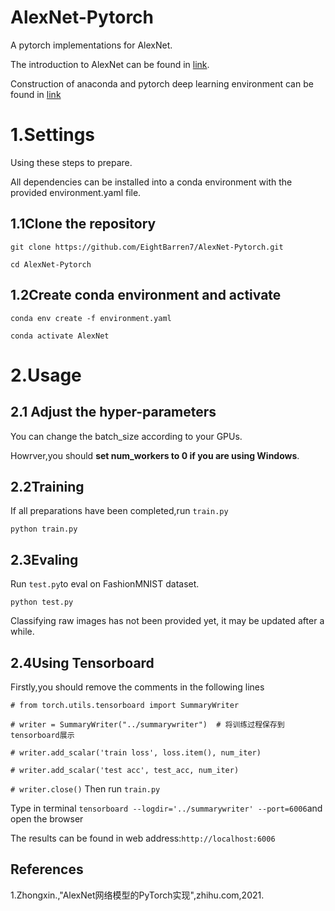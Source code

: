 # AlexNet-Pytorch
A pytorch implementations for AlexNet.

The introduction to AlexNet can be found in [link](https://zhuanlan.zhihu.com/p/376526296).

Construction of anaconda and pytorch deep learning environment can be found in [link](https://zhuanlan.zhihu.com/p/443147240)
# 1.Settings
Using these steps to prepare.

All dependencies can be installed into a conda environment with the provided environment.yaml file.
## 1.1Clone the repository
```git clone https://github.com/EightBarren7/AlexNet-Pytorch.git```

```cd AlexNet-Pytorch```
## 1.2Create conda environment and activate
```conda env create -f environment.yaml```

```conda activate AlexNet```
# 2.Usage
## 2.1 Adjust the hyper-parameters
You can change the batch_size according to your GPUs.

Howrver,you should **set num_workers to 0 if you are using Windows**.
## 2.2Training
If all preparations have been completed,run ```train.py```

```python train.py```
## 2.3Evaling
Run ```test.py```to eval on FashionMNIST dataset.

```python test.py```

Classifying raw images has not been provided yet, it may be updated after a while.
## 2.4Using Tensorboard
Firstly,you should remove the comments in the following lines

```# from torch.utils.tensorboard import SummaryWriter```

```# writer = SummaryWriter("../summarywriter")  # 将训练过程保存到tensorboard展示```

```# writer.add_scalar('train loss', loss.item(), num_iter)```

```# writer.add_scalar('test acc', test_acc, num_iter)```

```# writer.close()```
Then run ```train.py```

Type in terminal ```tensorboard --logdir='../summarywriter' --port=6006```and open the browser

The results can be found in web address:```http://localhost:6006```
## References
1.Zhongxin.,"AlexNet网络模型的PyTorch实现",zhihu.com,2021.
